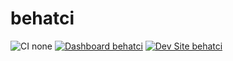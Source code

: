 # behatci

![CI none](https://img.shields.io/badge/ci-none-orange.svg)
[![Dashboard behatci](https://img.shields.io/badge/dashboard-behatci-yellow.svg)](https://dashboard.pantheon.io/sites/6f046bc0-a48b-423f-aec5-b5172172a3da#dev/code)
[![Dev Site behatci](https://img.shields.io/badge/site-behatci-blue.svg)](http://dev-behatci.pantheonsite.io/)